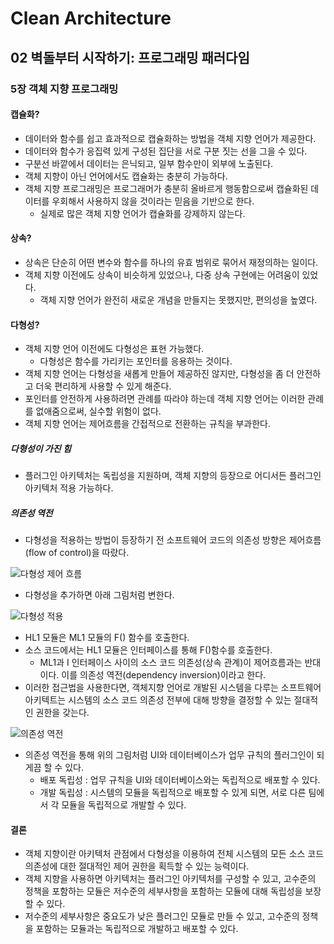 # Clean Architecture

## 02 벽돌부터 시작하기: 프로그래밍 패러다임

### 5장 객체 지향 프로그래밍

#### 캡슐화?

- 데이터와 함수를 쉽고 효과적으로 캡슐화하는 방법을 객체 지향 언어가 제공한다.
- 데이터와 함수가 응집력 있게 구성된 집단을 서로 구분 짓는 선을 그을 수 있다.
- 구분선 바깥에서 데이터는 은닉되고, 일부 함수만이 외부에 노출된다.
- 객체 지향이 아닌 언어에서도 캡슐화는 충분히 가능하다.
- 객체 지향 프로그래밍은 프로그래머가 충분히 올바르게 행동함으로써 캡슐화된 데이터를 우회해서 사용하지 않을 것이라는 믿음을 기반으로 한다.
  - 실제로 많은 객체 지향 언어가 캡슐화를 강제하지 않는다.

#### 상속?

- 상속은 단순히 어떤 변수와 함수를 하나의 유효 범위로 묶어서 재정의하는 일이다.
- 객체 지향 이전에도 상속이 비슷하게 있었으나, 다중 상속 구현에는 어려움이 있었다.
  - 객체 지향 언어가 완전히 새로운 개념을 만들지는 못했지만, 편의성을 높였다.

#### 다형성?

- 객체 지향 언어 이전에도 다형성은 표현 가능했다.
  - 다형성은 함수를 가리키는 포인터를 응용하는 것이다.
- 객체 지향 언어는 다형성을 새롭게 만들어 제공하진 않지만, 다형성을 좀 더 안전하고 더욱 편리하게 사용할 수 있게 해준다.
- 포인터를 안전하게 사용하려면 관례를 따라야 하는데 객체 지향 언어는 이러한 관례를 없애줌으로써, 실수할 위험이 없다.
- 객체 지향 언어는 제어흐름을 간접적으로 전환하는 규칙을 부과한다.

##### 다형성이 가진 힘

- 플러그인 아키텍처는 독립성을 지원하며, 객체 지향의 등장으로 어디서든 플러그인 아키텍처 적용 가능하다.

##### 의존성 역전

- 다형성을 적용하는 방법이 등장하기 전 소프트웨어 코드의 의존성 방향은 제어흐름(flow of control)을 따랐다.

![다형성 제어 흐름](https://media.vlpt.us/images/hellojihyoung/post/be432966-8fe4-4199-bf8f-179cbdec70ad/%E1%84%89%E1%85%B3%E1%84%8F%E1%85%B3%E1%84%85%E1%85%B5%E1%86%AB%E1%84%89%E1%85%A3%E1%86%BA%202022-04-03%20%E1%84%8B%E1%85%A9%E1%84%92%E1%85%AE%207.33.55.png)

- 다형성을 추가하면 아래 그림처럼 변한다.

![다형성 적용](https://media.vlpt.us/images/hellojihyoung/post/63b38c2b-8d7a-4fbd-b6d1-ec18d4eb7136/%E1%84%89%E1%85%B3%E1%84%8F%E1%85%B3%E1%84%85%E1%85%B5%E1%86%AB%E1%84%89%E1%85%A3%E1%86%BA%202022-04-03%20%E1%84%8B%E1%85%A9%E1%84%92%E1%85%AE%207.36.20.png)

- HL1 모듈은 ML1 모듈의 F() 함수를 호출한다.
- 소스 코드에서는 HL1 모듈은 인터페이스를 통해 F()함수를 호출한다.
  - ML1과 I 인터페이스 사이의 소스 코드 의존성(상속 관계)이 제어흐름과는 반대이다. 이를 의존성 역전(dependency inversion)이라고 한다.
- 이러한 접근법을 사용한다면, 객체지향 언어로 개발된 시스템을 다루는 소프트웨어 아키텍트는 시스템의 소스 코드 의존성 전부에 대해 방향을 결정할 수 있는 절대적인 권한을 갖는다.

![의존성 역전](https://media.vlpt.us/images/hellojihyoung/post/90722b9b-ba3a-40ca-bb0b-be94c27aeac4/%E1%84%89%E1%85%B3%E1%84%8F%E1%85%B3%E1%84%85%E1%85%B5%E1%86%AB%E1%84%89%E1%85%A3%E1%86%BA%202022-04-03%20%E1%84%8B%E1%85%A9%E1%84%92%E1%85%AE%207.41.11.png)

- 의존성 역전을 통해 위의 그림처럼 UI와 데이터베이스가 업무 규칙의 플러그인이 되게끔 할 수 있다.
  - 배포 독립성 : 업무 규칙을 UI와 데이터베이스와는 독립적으로 배포할 수 있다.
  - 개발 독립성 : 시스템의 모듈을 독립적으로 배포할 수 있게 되면, 서로 다른 팀에서 각 모듈을 독립적으로 개발할 수 있다.

#### 결론

- 객체 지향이란 아키텍처 관점에서 다형성을 이용하여 전체 시스템의 모든 소스 코드 의존성에 대한 절대적인 제어 권한을 획득할 수 있는 능력이다.
- 객체 지향을 사용하면 아키텍처는 플러그인 아키텍처를 구성할 수 있고, 고수준의 정책을 포함하는 모듈은 저수준의 세부사항을 포함하는 모듈에 대해 독립성을 보장할 수 있다.
- 저수준의 세부사항은 중요도가 낮은 플러그인 모듈로 만들 수 있고, 고수준의 정책을 포함하는 모듈과는 독립적으로 개발하고 배포할 수 있다.
